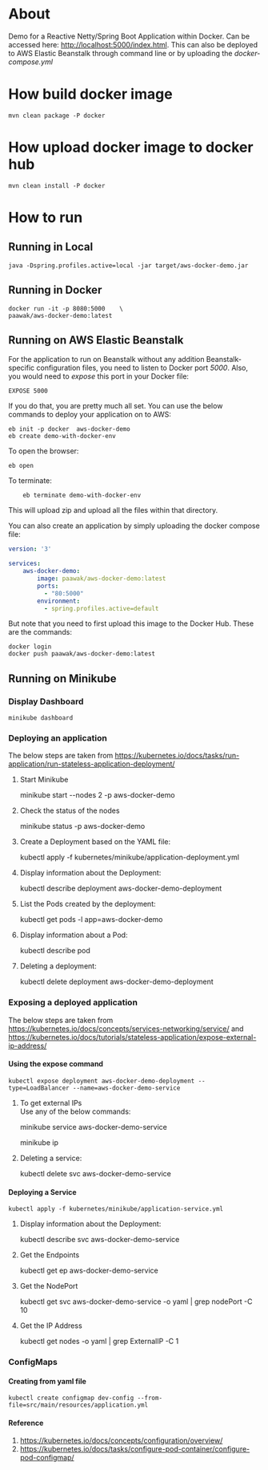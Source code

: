 # About

Demo for a Reactive Netty/Spring Boot Application within Docker. Can be accessed here: <http://localhost:5000/index.html>. This can also be deployed to AWS Elastic Beanstalk through command line or by uploading the *docker-compose.yml*

# How build docker image

    mvn clean package -P docker

# How upload docker image to docker hub

    mvn clean install -P docker

# How to run

## Running in Local

    java -Dspring.profiles.active=local -jar target/aws-docker-demo.jar

## Running in Docker

    docker run -it -p 8080:5000    \
    paawak/aws-docker-demo:latest
    
## Running on AWS Elastic Beanstalk
For the application to run on Beanstalk without any addition Beanstalk-specific configuration files, you need to listen to Docker port *5000*. Also, you would need to *expose* this port in your Docker file:

    EXPOSE 5000

If you do that, you are pretty much all set. You can use the below commands to deploy your application on to AWS:

    eb init -p docker  aws-docker-demo
    eb create demo-with-docker-env
    
To open the browser:

    eb open
    
To terminate:
        
        eb terminate demo-with-docker-env
        
This will upload zip and upload all the files within that directory. 

You can also create an application by simply uploading the docker compose file:

```yaml
version: '3'

services:
    aws-docker-demo:
        image: paawak/aws-docker-demo:latest
        ports:
          - "80:5000"
        environment:
          - spring.profiles.active=default
```
But note that you need to first upload this image to the Docker Hub. These are the commands:

    docker login
    docker push paawak/aws-docker-demo:latest
        
## Running on Minikube
### Display Dashboard

    minikube dashboard

### Deploying an application
The below steps are taken from <https://kubernetes.io/docs/tasks/run-application/run-stateless-application-deployment/>

1. Start Minikube

    minikube start --nodes 2 -p aws-docker-demo
    
1. Check the status of the nodes
    
    minikube status -p aws-docker-demo        

1. Create a Deployment based on the YAML file:

    kubectl apply -f kubernetes/minikube/application-deployment.yml

1. Display information about the Deployment:

    kubectl describe deployment aws-docker-demo-deployment
        
1. List the Pods created by the deployment:

    kubectl get pods -l app=aws-docker-demo
    
1. Display information about a Pod:

    kubectl describe pod <pod-name>
    
1. Deleting a deployment:

    kubectl delete deployment aws-docker-demo-deployment
    
### Exposing a deployed application
The below steps are taken from <https://kubernetes.io/docs/concepts/services-networking/service/> and <https://kubernetes.io/docs/tutorials/stateless-application/expose-external-ip-address/>

#### Using the expose command

    kubectl expose deployment aws-docker-demo-deployment --type=LoadBalancer --name=aws-docker-demo-service

1. To get external IPs    
Use any of the below commands:    

    minikube service aws-docker-demo-service
    
    minikube ip
    
1. Deleting a service:

    kubectl delete svc aws-docker-demo-service    

#### Deploying a Service

    kubectl apply -f kubernetes/minikube/application-service.yml

1. Display information about the Deployment:

    kubectl describe svc aws-docker-demo-service
    
1. Get the Endpoints

    kubectl get ep aws-docker-demo-service
    
1. Get the NodePort

    kubectl get svc aws-docker-demo-service -o yaml | grep nodePort -C 10
    
1. Get the IP Address

    kubectl get nodes -o yaml | grep ExternalIP -C 1
    
### ConfigMaps
#### Creating from yaml file

    kubectl create configmap dev-config --from-file=src/main/resources/application.yml
    
#### Reference    
1. <https://kubernetes.io/docs/concepts/configuration/overview/>    
1. <https://kubernetes.io/docs/tasks/configure-pod-container/configure-pod-configmap/>    